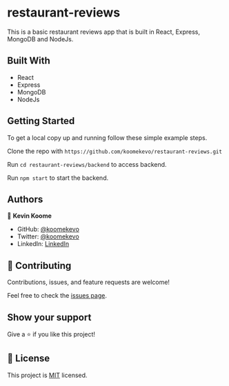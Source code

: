 # restaurant-reviews

This is a basic restaurant reviews app that is built in React, Express, MongoDB and NodeJs.
## Built With

- React
- Express
- MongoDB
- NodeJs
 
## Getting Started

To get a local copy up and running follow these simple example steps.

Clone the repo with `https://github.com/koomekevo/restaurant-reviews.git`

Run `cd restaurant-reviews/backend` to access backend.

Run `npm start` to start the backend.
## Authors

👤 **Kevin Koome**

- GitHub: [@koomekevo](https://github.com/koomekevo)
- Twitter: [@koomekevo](https://twitter.com/koomekevo)
- LinkedIn: [LinkedIn](https://ke.linkedin.com/in/kevin-koome-aab84186)

## 🤝 Contributing

Contributions, issues, and feature requests are welcome!

Feel free to check the [issues page](../../issues/).

## Show your support

Give a ⭐️ if you like this project!

## 📝 License

This project is [MIT](./MIT.md) licensed.
